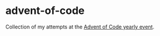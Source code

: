 # advent-of-code

Collection of my attempts at the 
[Advent of Code yearly event](https://adventofcode.com/).
